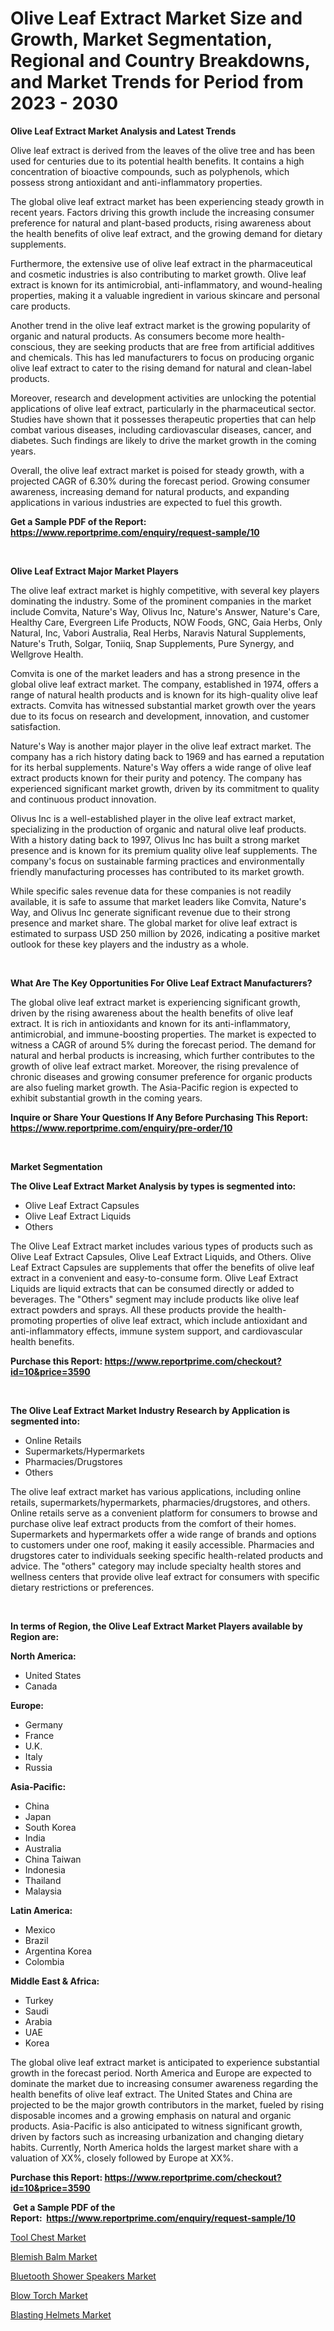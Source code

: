 <p><h1>Olive Leaf Extract Market Size and Growth, Market Segmentation, Regional and Country Breakdowns, and Market Trends for Period from 2023 -  2030</h1></p><p><strong>Olive Leaf Extract Market Analysis and Latest Trends</strong></p>
<p><p>Olive leaf extract is derived from the leaves of the olive tree and has been used for centuries due to its potential health benefits. It contains a high concentration of bioactive compounds, such as polyphenols, which possess strong antioxidant and anti-inflammatory properties.</p><p>The global olive leaf extract market has been experiencing steady growth in recent years. Factors driving this growth include the increasing consumer preference for natural and plant-based products, rising awareness about the health benefits of olive leaf extract, and the growing demand for dietary supplements.</p><p>Furthermore, the extensive use of olive leaf extract in the pharmaceutical and cosmetic industries is also contributing to market growth. Olive leaf extract is known for its antimicrobial, anti-inflammatory, and wound-healing properties, making it a valuable ingredient in various skincare and personal care products.</p><p>Another trend in the olive leaf extract market is the growing popularity of organic and natural products. As consumers become more health-conscious, they are seeking products that are free from artificial additives and chemicals. This has led manufacturers to focus on producing organic olive leaf extract to cater to the rising demand for natural and clean-label products.</p><p>Moreover, research and development activities are unlocking the potential applications of olive leaf extract, particularly in the pharmaceutical sector. Studies have shown that it possesses therapeutic properties that can help combat various diseases, including cardiovascular diseases, cancer, and diabetes. Such findings are likely to drive the market growth in the coming years.</p><p>Overall, the olive leaf extract market is poised for steady growth, with a projected CAGR of 6.30% during the forecast period. Growing consumer awareness, increasing demand for natural products, and expanding applications in various industries are expected to fuel this growth.</p></p>
<p><strong>Get a Sample PDF of the Report:&nbsp; <a href="https://www.reportprime.com/enquiry/request-sample/10">https://www.reportprime.com/enquiry/request-sample/10</a></strong></p>
<p>&nbsp;</p>
<p><strong>Olive Leaf Extract Major Market Players</strong></p>
<p><p>The olive leaf extract market is highly competitive, with several key players dominating the industry. Some of the prominent companies in the market include Comvita, Nature's Way, Olivus Inc, Nature's Answer, Nature's Care, Healthy Care, Evergreen Life Products, NOW Foods, GNC, Gaia Herbs, Only Natural, Inc, Vabori Australia, Real Herbs, Naravis Natural Supplements, Nature's Truth, Solgar, Toniiq, Snap Supplements, Pure Synergy, and Wellgrove Health.</p><p>Comvita is one of the market leaders and has a strong presence in the global olive leaf extract market. The company, established in 1974, offers a range of natural health products and is known for its high-quality olive leaf extracts. Comvita has witnessed substantial market growth over the years due to its focus on research and development, innovation, and customer satisfaction.</p><p>Nature's Way is another major player in the olive leaf extract market. The company has a rich history dating back to 1969 and has earned a reputation for its herbal supplements. Nature's Way offers a wide range of olive leaf extract products known for their purity and potency. The company has experienced significant market growth, driven by its commitment to quality and continuous product innovation.</p><p>Olivus Inc is a well-established player in the olive leaf extract market, specializing in the production of organic and natural olive leaf products. With a history dating back to 1997, Olivus Inc has built a strong market presence and is known for its premium quality olive leaf supplements. The company's focus on sustainable farming practices and environmentally friendly manufacturing processes has contributed to its market growth.</p><p>While specific sales revenue data for these companies is not readily available, it is safe to assume that market leaders like Comvita, Nature's Way, and Olivus Inc generate significant revenue due to their strong presence and market share. The global market for olive leaf extract is estimated to surpass USD 250 million by 2026, indicating a positive market outlook for these key players and the industry as a whole.</p></p>
<p>&nbsp;</p>
<p><strong>What Are The Key Opportunities For Olive Leaf Extract Manufacturers?</strong></p>
<p><p>The global olive leaf extract market is experiencing significant growth, driven by the rising awareness about the health benefits of olive leaf extract. It is rich in antioxidants and known for its anti-inflammatory, antimicrobial, and immune-boosting properties. The market is expected to witness a CAGR of around 5% during the forecast period. The demand for natural and herbal products is increasing, which further contributes to the growth of olive leaf extract market. Moreover, the rising prevalence of chronic diseases and growing consumer preference for organic products are also fueling market growth. The Asia-Pacific region is expected to exhibit substantial growth in the coming years.</p></p>
<p><strong>Inquire or Share Your Questions If Any Before Purchasing This Report: <a href="https://www.reportprime.com/enquiry/pre-order/10">https://www.reportprime.com/enquiry/pre-order/10</a></strong></p>
<p>&nbsp;</p>
<p><strong>Market Segmentation</strong></p>
<p><strong>The Olive Leaf Extract Market Analysis by types is segmented into:</strong></p>
<p><ul><li>Olive Leaf Extract Capsules</li><li>Olive Leaf Extract Liquids</li><li>Others</li></ul></p>
<p><p>The Olive Leaf Extract market includes various types of products such as Olive Leaf Extract Capsules, Olive Leaf Extract Liquids, and Others. Olive Leaf Extract Capsules are supplements that offer the benefits of olive leaf extract in a convenient and easy-to-consume form. Olive Leaf Extract Liquids are liquid extracts that can be consumed directly or added to beverages. The "Others" segment may include products like olive leaf extract powders and sprays. All these products provide the health-promoting properties of olive leaf extract, which include antioxidant and anti-inflammatory effects, immune system support, and cardiovascular health benefits.</p></p>
<p><strong>Purchase this Report:&nbsp;<a href="https://www.reportprime.com/checkout?id=10&price=3590">https://www.reportprime.com/checkout?id=10&price=3590</a></strong></p>
<p>&nbsp;</p>
<p><strong>The Olive Leaf Extract Market Industry Research by Application is segmented into:</strong></p>
<p><ul><li>Online Retails</li><li>Supermarkets/Hypermarkets</li><li>Pharmacies/Drugstores</li><li>Others</li></ul></p>
<p><p>The olive leaf extract market has various applications, including online retails, supermarkets/hypermarkets, pharmacies/drugstores, and others. Online retails serve as a convenient platform for consumers to browse and purchase olive leaf extract products from the comfort of their homes. Supermarkets and hypermarkets offer a wide range of brands and options to customers under one roof, making it easily accessible. Pharmacies and drugstores cater to individuals seeking specific health-related products and advice. The "others" category may include specialty health stores and wellness centers that provide olive leaf extract for consumers with specific dietary restrictions or preferences.</p></p>
<p>&nbsp;</p>
<p><strong>In terms of Region, the Olive Leaf Extract Market Players available by Region are:</strong></p>
<p>
    <p> <strong> North America: </strong>
        <ul>
            <li>United States</li>
            <li>Canada</li>
        </ul>
        </p> 
    <p> <strong> Europe: </strong>
        <ul>
            <li>Germany</li>
            <li>France</li>
            <li>U.K.</li>
            <li>Italy</li>
            <li>Russia</li>
        </ul>
        </p> 
    <p> <strong> Asia-Pacific: </strong>
        <ul>
            <li>China</li>
            <li>Japan</li>
            <li>South Korea</li>
            <li>India</li>
            <li>Australia</li>
            <li>China Taiwan</li>
            <li>Indonesia</li>
            <li>Thailand</li>
            <li>Malaysia</li>
        </ul>
        </p> 
    <p> <strong> Latin America: </strong>
        <ul>
            <li>Mexico</li>
            <li>Brazil</li>
            <li>Argentina Korea</li>
            <li>Colombia</li>
        </ul>
        </p> 
    <p> <strong> Middle East & Africa: </strong>
        <ul>
            <li>Turkey</li>
            <li>Saudi</li>
            <li>Arabia</li>
            <li>UAE</li>
            <li>Korea</li>
        </ul>
    </p>
    </p>
<p><p>The global olive leaf extract market is anticipated to experience substantial growth in the forecast period. North America and Europe are expected to dominate the market due to increasing consumer awareness regarding the health benefits of olive leaf extract. The United States and China are projected to be the major growth contributors in the market, fueled by rising disposable incomes and a growing emphasis on natural and organic products. Asia-Pacific is also anticipated to witness significant growth, driven by factors such as increasing urbanization and changing dietary habits. Currently, North America holds the largest market share with a valuation of XX%, closely followed by Europe at XX%.</p></p>
<p><strong>Purchase this Report: <a href="https://www.reportprime.com/checkout?id=10&price=3590">https://www.reportprime.com/checkout?id=10&price=3590</a></strong></p>
<p>&nbsp;<strong>Get a Sample PDF of the Report:&nbsp;&nbsp;<a href="https://www.reportprime.com/enquiry/request-sample/10">https://www.reportprime.com/enquiry/request-sample/10</a></strong></p>
<p><strong></strong></p>
<p><p><a href="https://medium.com/@ikeschumm/tool-chest-market-research-report-its-history-and-forecast-2023-to-2030-c436b70fee71">Tool Chest Market</a></p><p><a href="https://medium.com/@jacesipes1996/blemish-balm-market-research-report-its-history-and-forecast-2023-to-2030-a68ae738f74a">Blemish Balm Market</a></p><p><a href="https://medium.com/@beaugrant15/bluetooth-shower-speakers-market-analysis-its-cagr-market-segmentation-and-global-industry-c74732543710">Bluetooth Shower Speakers Market</a></p><p><a href="https://medium.com/@henrykihn/blow-torch-market-report-reveals-the-latest-trends-and-growth-opportunities-of-this-market-5355f0c59adb">Blow Torch Market</a></p><p><a href="https://medium.com/@lylaberge1964/decoding-blasting-helmets-market-metrics-market-share-trends-and-growth-patterns-bc63333f1042">Blasting Helmets Market</a></p></p>